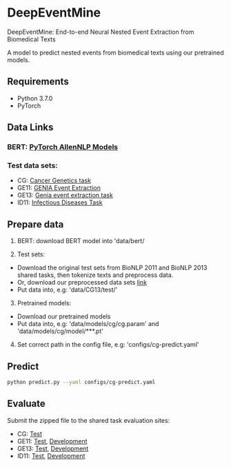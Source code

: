 # DeepEventMine
DeepEventMine: End-to-end Neural Nested Event Extraction from Biomedical Texts

A model to predict nested events from biomedical texts using our pretrained models.

## Requirements
- Python 3.7.0
- PyTorch

## Data Links

### BERT: [PyTorch AllenNLP Models](https://s3-us-west-2.amazonaws.com/ai2-s2-research/scibert/pytorch_models/scibert_scivocab_cased.tar)
### Test data sets:
- CG: [Cancer Genetics task](http://2013.bionlp-st.org/tasks/cancer-genetics)
- GE11: [GENIA Event Extraction](http://2011.bionlp-st.org/home/genia-event-extraction-genia)
- GE13: [Genia event extraction task](http://bionlp.dbcls.jp/projects/bionlp-st-ge-2013/wiki)
- ID11: [Infectious Diseases Task](http://2011.bionlp-st.org/home/infectious-diseases)

## Prepare data

1. BERT: download BERT model into 'data/bert/

2. Test sets:
- Download the original test sets from BioNLP 2011 and BioNLP 2013 shared tasks, then tokenize texts and preprocess data.
- Or, download our preprocessed data sets [link](https://drive.google.com/file/d/1Gze6LQr3XC9636eX2MudA_5SW6uoB2VV/view?usp=sharing)
- Put data into, e.g: 'data/CG13/test/'

3. Pretrained models:
- Download our pretrained models
- Put data into, e.g: 'data/models/cg/cg.param' and 'data/models/cg/model/***.pt'

4. Set correct path in the config file, e.g: 'configs/cg-predict.yaml'

## Predict

```bash
python predict.py --yaml configs/cg-predict.yaml
```

## Evaluate

Submit the zipped file to the shared task evaluation sites:

- CG: [Test](http://weaver.nlplab.org/~bionlp-st/BioNLP-ST-2013/CG/submission/)
- GE11: [Test](http://bionlp-st.dbcls.jp/GE/2011/eval-test/), [Development](http://bionlp-st.dbcls.jp/GE/2011/eval-development/)
- GE13: [Test](http://bionlp-st.dbcls.jp/GE/2013/eval-test/), [Development](http://bionlp-st.dbcls.jp/GE/2013/eval-development/)
- ID11: [Test](http://weaver.nlplab.org/~bionlp-st/BioNLP-ST/ID/test-eval.html), [Development](http://weaver.nlplab.org/~bionlp-st/BioNLP-ST/ID/devel-eval.htm)

